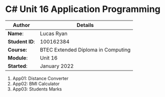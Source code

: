 # C# Unit 16 Application Programming
| Author | Details |
| ---- | ---- |
**Name**: | Lucas Ryan  |
**Student ID**: | 100162384 |
**Course:** | BTEC Extended Diploma in Computing  |
**Module**: | Unit 16    |
**Started**: | January 2022 |    

1. App01: Distance Converter
2. App02: BMI Calculator
3. App03: Students Marks
